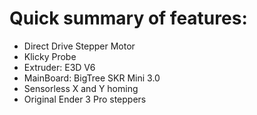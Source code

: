 # Quick summary of features:

- Direct Drive Stepper Motor
- Klicky Probe
- Extruder: E3D V6
-  MainBoard: BigTree SKR Mini 3.0
- Sensorless X and Y homing
- Original Ender 3 Pro steppers
